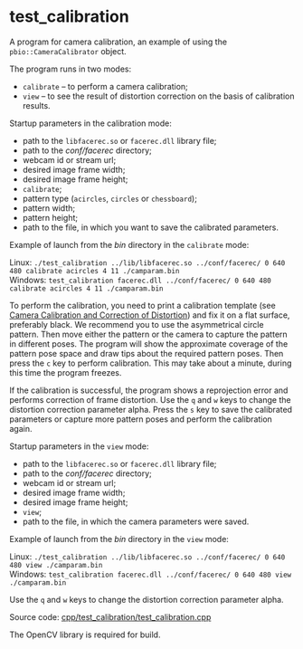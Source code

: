 # test_calibration

A program for camera calibration, an example of using the `pbio::CameraCalibrator` object.

The program runs in two modes:

* `calibrate` – to perform a camera calibration;
* `view` – to see the result of distortion correction on the basis of calibration results.

Startup parameters in the calibration mode:

* path to the `libfacerec.so` or `facerec.dll` library file;
* path to the *conf/facerec* directory;
* webcam id or stream url;
* desired image frame width;
* desired image frame height;
* `calibrate`;
* pattern type (`acircles`, `circles` or `chessboard`);
* pattern width;
* pattern height;
* path to the file, in which you want to save the calibrated parameters.

Example of launch from the *bin* directory in the `calibrate` mode:

Linux: `./test_calibration ../lib/libfacerec.so ../conf/facerec/ 0 640 480 calibrate acircles 4 11 ./camparam.bin`  
Windows: `test_calibration facerec.dll ../conf/facerec/ 0 640 480 calibrate acircles 4 11 ./camparam.bin`  

To perform the calibration, you need to print a calibration template (see [Camera Calibration and Correction of Distortion](../../development/camera_calibration.md)) and fix it on a flat surface, preferably black. We recommend you to use the asymmetrical circle pattern. Then move either the pattern or the camera to capture the pattern in different poses. The program will show the approximate coverage of the pattern pose space and draw tips about the required pattern poses. Then press the `c` key to perform calibration. This may take about a minute, during this time the program freezes.

If the calibration is successful, the program shows a reprojection error and performs correction of frame distortion. Use the `q` and `w` keys to change the distortion correction parameter alpha. Press the `s` key to save the calibrated parameters or capture more pattern poses and perform the calibration again.

Startup parameters in the `view` mode:

* path to the `libfacerec.so` or `facerec.dll` library file;
* path to the *conf/facerec* directory;
* webcam id or stream url;
* desired image frame width;
* desired image frame height;
* `view`;
* path to the file, in which the camera parameters were saved.

Example of launch from the *bin* directory in the `view` mode:

Linux: `./test_calibration ../lib/libfacerec.so ../conf/facerec/ 0 640 480 view ./camparam.bin`  
Windows: `test_calibration facerec.dll ../conf/facerec/ 0 640 480 view ./camparam.bin`  

Use the `q` and `w` keys to change the distortion correction parameter alpha.

Source code: [cpp/test_calibration/test_calibration.cpp](../../../examples/cpp/test_calibration/test_calibration.cpp)

The OpenCV library is required for build.
